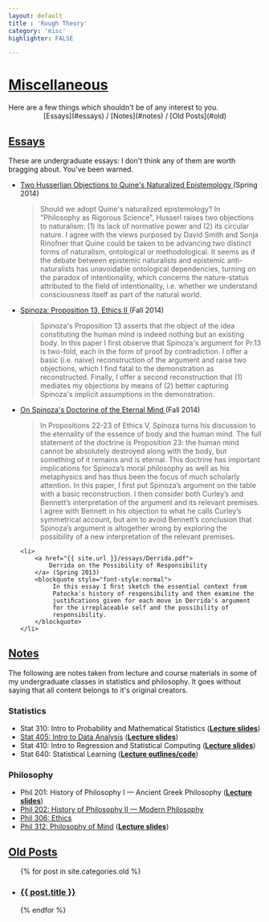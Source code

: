 ```yaml
---
layout: default
title : 'Rough Theory'
category: 'misc'
highlighter: FALSE

---
```


<h1 class="entry-title"><a href="{{ post.url }}">Miscellaneous</a></h1>
Here are a few things which shouldn't be of any interest to you.

<center> [Essays](#essays)  / [Notes](#notes) / [Old Posts](#old) </center>

<a id="essays"></a>
<h2 class="entry-title"><a href="#essays">Essays</a></h2>

<!--
The following are a collection of essays I've written in my
undergraduate philosophy courses. I don't think any of them are worth
bragging about. I've tried to include a summary of what I attempt to
do in each paper.

You might notice my papers are not shining. The reason is known to
every student: the most interesting roads of inquiry are the most
treacherous. It is much better for one's grade (and sanity) to
approach writing in the so-called traditional analytic style, taking
up clarity at the cost of relevance and enforcing rigor of argument,
in the sense of certainty in one's conclusions, over the possibility
of establishing interesting truths. In this regard philosophy should
look to mathematics, which has long acknowledge that are many (perhaps
infinite, they say) truths but only some are worth the bother.

To write philosophically on questions of actual interest is an
academic pathology, which must explain the German popularity of the
Greeks.
-->

These are undergraduate essays: I don't think any of them are worth
bragging about. You've been warned.


<ul>
	<li>
		<a href="{{ site.url }}/essays/Quine-Husserl.pdf">
			Two Husserlian Objections to Quine's Naturalized Epistemology
		</a> (Spring 2014)
		<blockquote style="font-style:normal">
			Should we adopt Quine's naturalized epistemology? In "Philosophy as Rigorous Science", Husserl raises two objections to naturalism: (1) its lack of normative power and (2) its circular nature. I agree with the views purposed by David Smith and Sonja Rinofner that Quine could be taken to be advancing two distinct forms of naturalism, ontological or methodological. It seems as if the debate between epistemic naturalists and epistemic anti-naturalists has unavoidable ontological dependencies, turning on the paradox of intentionality, which concerns the nature-status attributed to the field of intentionality, i.e. whether we understand consciousness itself as part of the natural world.
		</blockquote>
	</li>
	<li>
		<a href="{{ site.url }}/essays/Spinoza-p13.pdf">
			Spinoza: Proposition 13, Ethics II
		</a> (Fall 2014)
		<blockquote style="font-style:normal">
			Spinoza's Proposition 13 asserts that the object of the idea constituting the human mind is indeed nothing but an existing body. In this paper I first observe that Spinoza's argument for Pr.13 is two-fold, each in the form of proof by contradiction. I offer a basic (i.e. naive) reconstruction of the argument and raise two objections, which I find fatal to the demonstration as reconstructed. Finally, I offer a second reconstruction that (1) mediates my objections by means of (2) better capturing Spinoza's implicit assumptions in the demonstration.
		</blockquote>
	</li>
	<li>
		<a href="{{ site.url }}/essays/Spinoza-imm-soul.pdf">
			On Spinoza's Doctorine of the Eternal Mind
		</a> (Fall 2014)
		<blockquote style="font-style:normal">
			In Propositions 22-23 of Ethics V, Spinoza turns his discussion to the eternality of the essence of body and the human mind. The full statement of the doctrine is Proposition 23: the human mind cannot be absolutely destroyed along with the body, but something of it remains and is eternal. This doctrine has important implications for Spinoza’s moral philosophy as well as his metaphysics and has thus been the focus of much scholarly attention. In this paper, I first put Spinoza’s argument on the table with a basic reconstruction. I then consider both Curley’s and Bennett’s interpretation of the argument and its relevant premises. I agree with Bennett in his objection to what he calls Curley’s symmetrical account, but aim to avoid Bennett’s conclusion that Spinoza’s argument is altogether wrong by exploring the possibility of a new interpretation of the relevant premises.
		</blockquote>
	</li>

	<li>
		<a href="{{ site.url }}/essays/Derrida.pdf">
			Derrida on the Possibility of Responsibility
		</a> (Spring 2013)
		<blockquote style="font-style:normal">
			 In this essay I ﬁrst sketch the essential context from
             Patocka's history of responsibility and then examine the
             justiﬁcations given for each move in Derrida's argument
             for the irreplaceable self and the possibility of
             responsibility.
		</blockquote>
	</li>
</ul>

<a id="notes"></a>
<h2 class="entry-title"><a href="#notes">Notes</a></h2>
The following are notes taken from lecture and course
materials in some of my undergraduate classes in statistics and
philosophy. It goes without saying that all content belongs to it's
original creators.
<h3>Statistics</h3>
<ul>
	<li>Stat 310: Intro to Probability and Mathematical Statistics (<a href="{{urls.media}}/stat310slides.rar"><strong>Lecture slides</strong></a>)</li>
	<li><a href="https://gist.github.com/af0d8f272a0ff1005127">Stat 405: Intro to Data Analysis</a> (<a href="{{urls.media}}/stat405slides.rar"><strong>Lecture slides</strong></a>)</li>
	<li>Stat 410: Intro to Regression and Statistical Computing (<a href="{{urls.media}}/stat410slides.rar"><strong>Lecture slides</strong></a>)</li>
	<li>Stat 640: Statistical Learning (<a href="http://www.stat.rice.edu/~gallen/stat640.html"><strong>Lecture outlines/code</strong></a>)</li>
</ul>
<h3>Philosophy</h3>
<ul>
	<li>Phil 201: History of Philosophy I &mdash; Ancient Greek Philosophy (<a href="{{urls.media}}/phil201slides.rar"><strong>Lecture slides</strong></a>)</li>
	<li><a href="{{urls.media}}/phil202.pdf">Phil 202: History of Philosophy II &mdash; Modern Philosophy</a></li>
	<li><a href="{{urls.media}}/phil306.pdf">Phil 306: Ethics</a></li>
	<li><a href="{{urls.media}}/phil312.pdf">Phil 312: Philosophy of Mind</a> (<a href="{urls.media}/phil312slides.rar"><strong>Lecture slides</strong></a>)</li>
</ul>


<a id="old"></a>
<h2 class="entry-title"><a href="#old">Old Posts</a></h2>
<ul>
{% for post in site.categories.old %}
<li>
  <h3 class="entry-title" id="{{ post.id }}">
    <a href="{{ post.url }}">{{ post.title }}</a>
  </h3>
</li>
{% endfor %}
</ul>
